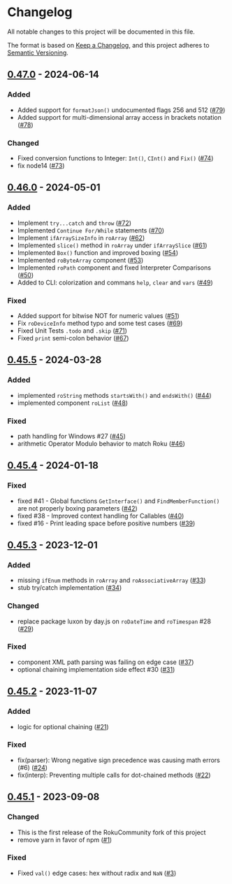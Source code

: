 # Changelog
All notable changes to this project will be documented in this file.

The format is based on [Keep a Changelog](https://keepachangelog.com/en/1.0.0/),
and this project adheres to [Semantic Versioning](https://semver.org/spec/v2.0.0.html).



## [0.47.0](https://github.com/rokucommunity/brs/compare/v0.46.0...v0.47.0) - 2024-06-14
### Added
 - Added support for `formatJson()` undocumented flags 256 and 512 ([#79](https://github.com/rokucommunity/brs/pull/79))
 - Added support for multi-dimensional array access in brackets notation ([#78](https://github.com/rokucommunity/brs/pull/78))
### Changed
 - Fixed conversion functions to Integer: `Int()`, `CInt()` and `Fix()` ([#74](https://github.com/rokucommunity/brs/pull/74))
 - fix node14 ([#73](https://github.com/rokucommunity/brs/pull/73))



## [0.46.0](https://github.com/rokucommunity/brs/compare/v0.45.5...v0.46.0) - 2024-05-01
### Added
 - Implement `try...catch` and `throw` ([#72](https://github.com/rokucommunity/brs/pull/72))
 - Implemented `Continue For/While` statements ([#70](https://github.com/rokucommunity/brs/pull/70))
 - Implement `ifArraySizeInfo` in `roArray` ([#62](https://github.com/rokucommunity/brs/pull/62))
 - Implemented `slice()` method in `roArray` under `ifArraySlice` ([#61](https://github.com/rokucommunity/brs/pull/61))
 - Implemented `Box()` function and improved boxing ([#54](https://github.com/rokucommunity/brs/pull/54))
 - Implemented `roByteArray` component ([#53](https://github.com/rokucommunity/brs/pull/53))
 - Implemented `roPath` component and fixed Interpreter Comparisons ([#50](https://github.com/rokucommunity/brs/pull/50))
 - Added to CLI: colorization and commans `help`, `clear` and `vars` ([#49](https://github.com/rokucommunity/brs/pull/49))
### Fixed
 - Added support for bitwise NOT for numeric values ([#51](https://github.com/rokucommunity/brs/pull/51))
 - Fix `roDeviceInfo` method typo and some test cases ([#69](https://github.com/rokucommunity/brs/pull/69))
 - Fixed Unit Tests `.todo` and `.skip` ([#71](https://github.com/rokucommunity/brs/pull/71))
 - Fixed `print` semi-colon behavior ([#67](https://github.com/rokucommunity/brs/pull/67))



## [0.45.5](https://github.com/rokucommunity/brs/compare/v0.45.4...v0.45.5) - 2024-03-28
### Added
 - implemented `roString` methods `startsWith()` and `endsWith()` ([#44](https://github.com/rokucommunity/brs/pull/44))
 - implemented component `roList` ([#48](https://github.com/rokucommunity/brs/pull/48))
### Fixed
 - path handling for Windows #27 ([#45](https://github.com/rokucommunity/brs/pull/45))
 - arithmetic Operator Modulo behavior to match Roku ([#46](https://github.com/rokucommunity/brs/pull/46))



## [0.45.4](https://github.com/rokucommunity/brs/compare/v0.45.3...v0.45.4) - 2024-01-18
### Fixed
 - fixed #41 - Global functions `GetInterface()` and `FindMemberFunction()` are not properly boxing parameters ([#42](https://github.com/rokucommunity/brs/pull/42))
 - fixed #38 - Improved context handling for Callables ([#40](https://github.com/rokucommunity/brs/pull/40))
 - fixed #16 - Print leading space before positive numbers ([#39](https://github.com/rokucommunity/brs/pull/39))



## [0.45.3](https://github.com/rokucommunity/brs/compare/v0.45.2...v0.45.3) - 2023-12-01
### Added
 - missing `ifEnum` methods in `roArray` and `roAssociativeArray` ([#33](https://github.com/rokucommunity/brs/pull/33))
 - stub try/catch implementation ([#34](https://github.com/rokucommunity/brs/pull/34))
### Changed
 - replace package luxon by day.js on `roDateTime` and `roTimespan` #28 ([#29](https://github.com/rokucommunity/brs/pull/29))
### Fixed
 - component XML path parsing was failing on edge case ([#37](https://github.com/rokucommunity/brs/pull/37))
 - optional chaining implementation side effect #30 ([#31](https://github.com/rokucommunity/brs/pull/31))



## [0.45.2](https://github.com/rokucommunity/brs/compare/v0.45.1...v0.45.2) - 2023-11-07
### Added
 - logic for optional chaining ([#21](https://github.com/rokucommunity/brs/pull/21))
### Fixed
 - fix(parser): Wrong negative sign precedence was causing math errors (#6) ([#24](https://github.com/rokucommunity/brs/pull/24))
 - fix(interp): Preventing multiple calls for dot-chained methods ([#22](https://github.com/rokucommunity/brs/pull/22))



## [0.45.1](https://github.com/rokucommunity/brighterscript/compare/v0.45.0...v0.45.1) - 2023-09-08
### Changed
 - This is the first release of the RokuCommunity fork of this project
 - remove yarn in favor of npm ([#1](https://github.com/rokucommunity/brs/pull/1))
### Fixed
 - Fixed `val()` edge cases: hex without radix and `NaN` ([#3](https://github.com/rokucommunity/brs/pull/3))
